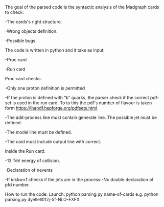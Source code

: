 The goal of the parsed code is the syntactic analysis of the Madgraph cards to check:

-The cards's right structure.

-Wrong objects definition.

-Possible bugs.

The code is written in python and it take as input:

-Proc card

-Run card

Proc card checks:

-Only one proton definition is permitted

-If the proton is defined with “b” quarks, the parser check if the correct pdf-set is used in the run card. To to this the pdf's number of flavour is taken form https://lhapdf.hepforge.org/pdfsets.html

-The add-process line must contain generate line. The possible jet must be defined.

-The model line must be defined.

-The card must include output line with correct.

Inside the Run card:

-13 TeV energy of collision.

-Declaration of nevents

-If ickkw=1 checks if the jets are in the process
-No double declaration of pfd number.


How to run the code:
Launch: python parsing.py name-of-cards e.g. python parsing.py dyellell012j-5f-NLO-FXFX 
